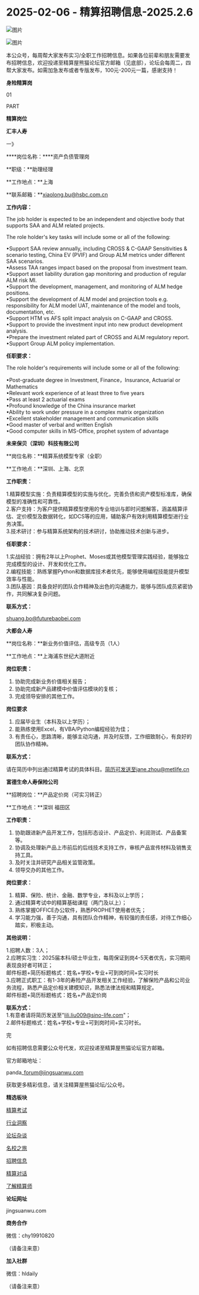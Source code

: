 # 2025-02-06 - 精算招聘信息-2025.2.6

![图片](https://mmbiz.qpic.cn/mmbiz_jpg/PVTr5cqOmdsiaicIRGthO3IhpdkibrFUWVU1xAtP9ZY24c0vAhCVJo55thjfrfia19NvibyVvich2UW9I8vGCty5LxNw/640?wx_fmt=jpeg&tp=webp&wxfrom=5&wx_lazy=1)

![图片](https://mmbiz.qpic.cn/mmbiz_png/7QRTvkK2qC63c02mKcsfAaJ8sNcicTvg22UkHHibvKiasFS9FS6E4FeV0Dibe7as7h4tm8p7EfNfI06adlGbL2icYjw/640?wx_fmt=png&tp=webp&wxfrom=5&wx_lazy=1)

本公众号，每周帮大家发布实习/全职工作招聘信息。如果各位前辈和朋友需要发布招聘信息，欢迎投递至精算屋熊猫论坛官方邮箱（见底部），论坛会每周二，四帮大家发布。如需加急发布或者专版发布，100元-200元一篇，感谢支持！

**身险精算岗**

01

PART

**精算岗位**

****汇丰人寿****

一》

****岗位名称：****资产负债管理岗

**职级：**助理经理

**工作地点：**上海

**联系邮箱：**xiaolong.bu@hsbc.com.cn

**工作内容：**

The job holder is expected to be an independent and objective body that supports SAA and ALM related projects.   
  
The role holder's key tasks will include some or all of the following:  
  
•Support SAA review annually, including CROSS & C-GAAP Sensitivities & scenario testing, China EV (PVIF) and Group ALM metrics under different SAA scenarios.  
•Assess TAA ranges impact based on the proposal from investment team.  
•Support asset liability duration gap monitoring and production of regular ALM risk MI.  
•Support the development, management, and monitoring of ALM hedge positions.  
•Support the development of ALM model and projection tools e.g. responsibility for ALM model UAT, maintenance of the model and tools, documentation, etc.  
•Support HTM vs AFS split impact analysis on C-GAAP and CROSS.  
•Support to provide the investment input into new product development analysis.  
•Prepare the investment related part of CROSS and ALM regulatory report.  
•Support Group ALM policy implementation.

**任职要求：**

The role holder's requirements will include some or all of the following:  
  
•Post-graduate degree in Investment, Finance，Insurance, Actuarial or Mathematics  
•Relevant work experience of at least three to five years  
•Pass at least 2 actuarial exams  
•Profound knowledge of the China insurance market  
•Ability to work under pressure in a complex matrix organization   
•Excellent stakeholder management and communication skills  
•Good master of verbal and written English  
•Good computer skills in MS-Office, prophet system of advantage

**未来保贝（深圳）科技有限公司**

**岗位名称：**精算系统模型专家（全职） 

**工作地点：**深圳、上海、北京

**工作职责：**

1.精算模型实施：负责精算模型的实施与优化，完善负债和资产模型标准库，确保模型的准确性和可靠性。  
2.客户支持：为客户提供精算模型使用的专业培训与即时问题解答，涵盖精算评估、定价模型及数据转化，如DCS等的应用，辅助客户有效利用精算模型进行业务决策。  
3.技术研讨：参与精算系统架构的技术研讨，协助推动技术创新与进步。

**任职要求：**

1.实战经验：拥有2年以上Prophet、Moses或其他模型管理实践经验，能够独立完成模型的设计、开发和优化工作。  
2.编程技能：熟练掌握Python和数据库技术者优先，能够使用编程技能提升模型效率与性能。  
3.团队基因：具备良好的团队合作精神及出色的沟通能力，能够与团队成员紧密协作，共同解决复杂问题。

**联系方式：**

shuang.bo@futurebaobei.com

**大都会人寿**

**岗位名称：**新业务价值评估，高级专员（1人）  
  
**工作地点：**上海浦东世纪大道附近

**岗位职责：**

1. 协助完成新业务价值相关报告；
2. 协助完成新产品建模中价值评估模块的复核；
3. 完成领导安排的其他工作。

**岗位要求**

1. 应届毕业生（本科及以上学历）；
2. 能熟练使用Excel，有VBA/Python编程经验为佳；
3. 有责任心，思路清晰，能够主动沟通，并及时反馈，工作细致耐心，有良好的团队协作精神。

**联系方式：**

请在简历中列出通过精算考试的具体科目。简历可发送至jane.zhou@metlife.cn

**富德生命人寿保险公司**

**招聘岗位：**产品定价岗（可实习转正）

**工作地点：**深圳 福田区

**工作职责：**

1. 协助跟进新产品开发工作，包括形态设计、产品定价、利润测试、产品备案等。
2. 协调及处理新产品上市前后的后线技术支持工作，审核产品宣传材料及销售支持工具。
3. 及时关注并研究产品相关监管政策。
4. 领导交办的其他工作。

**岗位要求：**

1. 精算、保险、统计、金融、数学专业，本科及以上学历；
2. 通过精算考试中的精算基础课程（两门及以上）；
3. 熟练掌握OFFICE办公软件，熟悉PROPHET使用者优先；
4. 学习能力强，善于沟通，具有团队合作精神，有较强的责任感，对待工作细心踏实，积极主动。

**其他说明：**

1.招聘人数：3人；  
2.应聘实习生：2025届本科/硕士毕业生，每周保证到岗4-5天者优先，实习期间表现良好者可转正；  
邮件标题+简历标题格式：姓名+学校+专业+可到岗时间+实习时长  
3.应聘正式职工：有1-3年的寿险产品开发相关工作经验，了解保险产品和公司业务流程，熟悉产品定价相关建模知识，熟悉法律法规和精算规定。  
邮件标题+简历标题格式：姓名+产品定价岗

**联系方式：**  
1.有意者请将简历发送至"lili.liu009@sino-life.com"；  
2.邮件标题格式：姓名+学校+专业+可到岗时间+实习时长。


完

如有招聘信息需要公众号代发，欢迎投递至精算屋熊猫论坛官方邮箱。

官方邮箱地址：

panda\_forum@jingsuanwu.com

获取更多精彩信息，请关注精算屋熊猫论坛/公众号。

**精选板块**

[精算考试](https://mp.weixin.qq.com/mp/appmsgalbum?__biz=Mzg5NzkwMTMzMA==&action=getalbum&album_id=2804960172988448769#wechat_redirect)

[行业洞察](https://mp.weixin.qq.com/mp/appmsgalbum?__biz=Mzg5NzkwMTMzMA==&action=getalbum&album_id=2804965799378829313#wechat_redirect)

[论坛杂谈](https://mp.weixin.qq.com/mp/appmsgalbum?__biz=Mzg5NzkwMTMzMA==&action=getalbum&album_id=2804979947286315009#wechat_redirect)

[名校之旅](https://mp.weixin.qq.com/mp/appmsgalbum?__biz=Mzg5NzkwMTMzMA==&action=getalbum&album_id=2804975288236654595#wechat_redirect)

[招聘信息](https://mp.weixin.qq.com/mp/appmsgalbum?__biz=Mzg5NzkwMTMzMA==&action=getalbum&album_id=2809916434738069507#wechat_redirect)

[精算对话](https://mp.weixin.qq.com/mp/appmsgalbum?__biz=Mzg5NzkwMTMzMA==&action=getalbum&album_id=3028246288796221446#wechat_redirect)

[了解精算师](https://mp.weixin.qq.com/mp/appmsgalbum?__biz=Mzg5NzkwMTMzMA==&action=getalbum&album_id=2804971247444180995#wechat_redirect)

**论坛网址**

jingsuanwu.com

**商务合作**

微信：chy19910820

（请备注来意）

**加入社群**

微信：hldaily

（请备注来意）